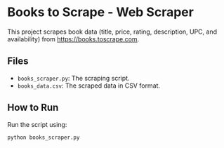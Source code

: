 # Books to Scrape - Web Scraper

This project scrapes book data (title, price, rating, description, UPC, and availability) from https://books.toscrape.com.

## Files
- `books_scraper.py`: The scraping script.
- `books_data.csv`: The scraped data in CSV format.

## How to Run
Run the script using:

```bash
python books_scraper.py

